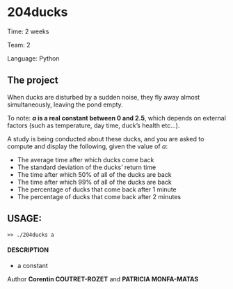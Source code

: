204ducks
===

Time:       2 weeks

Team:       2

Language:   Python


The project
----
When ducks are disturbed by a sudden noise, they fly away almost simultaneously, leaving the pond empty.

To note: ***a* is a real constant between 0 and 2.5**, which depends on external factors (such as temperature, day time, duck’s health etc...). 

A study is being conducted about these ducks, and you are asked to compute and display the following, given the value of *a*:
* The average time after which ducks come back
* The standard deviation of the ducks’ return time
* The time after which 50% of all of the ducks are back
* The time after which 99% of all of the ducks are back
* The percentage of ducks that come back after 1 minute
* The percentage of ducks that come back after 2 minutes

## USAGE:

```
>> ./204ducks a
```

#### DESCRIPTION
* a       constant

Author **Corentin COUTRET-ROZET** and **PATRICIA MONFA-MATAS**